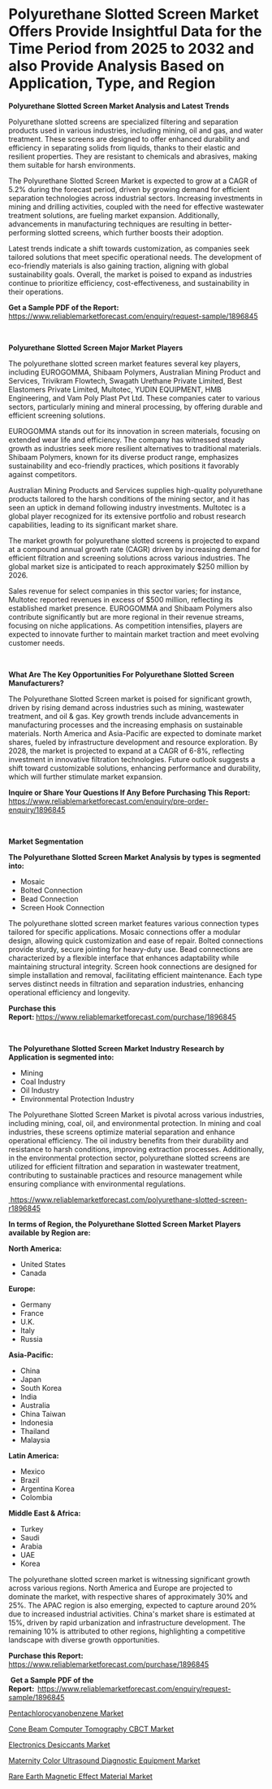 <p><h1>Polyurethane Slotted Screen Market Offers Provide Insightful Data for the Time Period from 2025 to 2032 and also Provide Analysis Based on Application, Type, and Region</h1></p><p><strong>Polyurethane Slotted Screen Market Analysis and Latest Trends</strong></p>
<p><p>Polyurethane slotted screens are specialized filtering and separation products used in various industries, including mining, oil and gas, and water treatment. These screens are designed to offer enhanced durability and efficiency in separating solids from liquids, thanks to their elastic and resilient properties. They are resistant to chemicals and abrasives, making them suitable for harsh environments.</p><p>The Polyurethane Slotted Screen Market is expected to grow at a CAGR of 5.2% during the forecast period, driven by growing demand for efficient separation technologies across industrial sectors. Increasing investments in mining and drilling activities, coupled with the need for effective wastewater treatment solutions, are fueling market expansion. Additionally, advancements in manufacturing techniques are resulting in better-performing slotted screens, which further boosts their adoption.</p><p>Latest trends indicate a shift towards customization, as companies seek tailored solutions that meet specific operational needs. The development of eco-friendly materials is also gaining traction, aligning with global sustainability goals. Overall, the market is poised to expand as industries continue to prioritize efficiency, cost-effectiveness, and sustainability in their operations.</p></p>
<p><strong>Get a Sample PDF of the Report:&nbsp;</strong> <a href="https://www.reliablemarketforecast.com/enquiry/request-sample/1896845?utm_campaign=1899&utm_medium=2&utm_source=Github&utm_content=ia&utm_term=04022025&utm_id=polyurethane-slotted-screen">https://www.reliablemarketforecast.com/enquiry/request-sample/1896845</a></p>
<p>&nbsp;</p>
<p><strong>Polyurethane Slotted Screen Major Market Players</strong></p>
<p><p>The polyurethane slotted screen market features several key players, including EUROGOMMA, Shibaam Polymers, Australian Mining Product and Services, Trivikram Flowtech, Swagath Urethane Private Limited, Best Elastomers Private Limited, Multotec, YUDIN EQUIPMENT, HMB Engineering, and Vam Poly Plast Pvt Ltd. These companies cater to various sectors, particularly mining and mineral processing, by offering durable and efficient screening solutions.</p><p>EUROGOMMA stands out for its innovation in screen materials, focusing on extended wear life and efficiency. The company has witnessed steady growth as industries seek more resilient alternatives to traditional materials. Shibaam Polymers, known for its diverse product range, emphasizes sustainability and eco-friendly practices, which positions it favorably against competitors. </p><p>Australian Mining Products and Services supplies high-quality polyurethane products tailored to the harsh conditions of the mining sector, and it has seen an uptick in demand following industry investments. Multotec is a global player recognized for its extensive portfolio and robust research capabilities, leading to its significant market share.</p><p>The market growth for polyurethane slotted screens is projected to expand at a compound annual growth rate (CAGR) driven by increasing demand for efficient filtration and screening solutions across various industries. The global market size is anticipated to reach approximately $250 million by 2026.</p><p>Sales revenue for select companies in this sector varies; for instance, Multotec reported revenues in excess of $500 million, reflecting its established market presence. EUROGOMMA and Shibaam Polymers also contribute significantly but are more regional in their revenue streams, focusing on niche applications. As competition intensifies, players are expected to innovate further to maintain market traction and meet evolving customer needs.</p></p>
<p>&nbsp;</p>
<p><strong>What Are The Key Opportunities For Polyurethane Slotted Screen Manufacturers?</strong></p>
<p><p>The Polyurethane Slotted Screen market is poised for significant growth, driven by rising demand across industries such as mining, wastewater treatment, and oil & gas. Key growth trends include advancements in manufacturing processes and the increasing emphasis on sustainable materials. North America and Asia-Pacific are expected to dominate market shares, fueled by infrastructure development and resource exploration. By 2028, the market is projected to expand at a CAGR of 6-8%, reflecting investment in innovative filtration technologies. Future outlook suggests a shift toward customizable solutions, enhancing performance and durability, which will further stimulate market expansion.</p></p>
<p><strong>Inquire or Share Your Questions If Any Before Purchasing This Report:</strong> <a href="https://www.reliablemarketforecast.com/enquiry/pre-order-enquiry/1896845?utm_campaign=1899&utm_medium=2&utm_source=Github&utm_content=ia&utm_term=04022025&utm_id=polyurethane-slotted-screen">https://www.reliablemarketforecast.com/enquiry/pre-order-enquiry/1896845</a></p>
<p>&nbsp;</p>
<p><strong>Market Segmentation</strong></p>
<p><strong>The Polyurethane Slotted Screen Market Analysis by types is segmented into:</strong></p>
<p><ul><li>Mosaic</li><li>Bolted Connection</li><li>Bead Connection</li><li>Screen Hook Connection</li></ul></p>
<p><p>The polyurethane slotted screen market features various connection types tailored for specific applications. Mosaic connections offer a modular design, allowing quick customization and ease of repair. Bolted connections provide sturdy, secure jointing for heavy-duty use. Bead connections are characterized by a flexible interface that enhances adaptability while maintaining structural integrity. Screen hook connections are designed for simple installation and removal, facilitating efficient maintenance. Each type serves distinct needs in filtration and separation industries, enhancing operational efficiency and longevity.</p></p>
<p><strong>Purchase this Report:&nbsp;</strong><a href="https://www.reliablemarketforecast.com/purchase/1896845?utm_campaign=1899&utm_medium=2&utm_source=Github&utm_content=ia&utm_term=04022025&utm_id=polyurethane-slotted-screen">https://www.reliablemarketforecast.com/purchase/1896845</a></p>
<p>&nbsp;</p>
<p><strong>The Polyurethane Slotted Screen Market Industry Research by Application is segmented into:</strong></p>
<p><ul><li>Mining</li><li>Coal Industry</li><li>Oil Industry</li><li>Environmental Protection Industry</li></ul></p>
<p><p>The Polyurethane Slotted Screen Market is pivotal across various industries, including mining, coal, oil, and environmental protection. In mining and coal industries, these screens optimize material separation and enhance operational efficiency. The oil industry benefits from their durability and resistance to harsh conditions, improving extraction processes. Additionally, in the environmental protection sector, polyurethane slotted screens are utilized for efficient filtration and separation in wastewater treatment, contributing to sustainable practices and resource management while ensuring compliance with environmental regulations.</p></p>
<p><a href="https://www.reliablemarketforecast.com/polyurethane-slotted-screen-r1896845?utm_campaign=1899&utm_medium=2&utm_source=Github&utm_content=ia&utm_term=04022025&utm_id=polyurethane-slotted-screen">&nbsp;https://www.reliablemarketforecast.com/polyurethane-slotted-screen-r1896845</a></p>
<p><strong>In terms of Region, the Polyurethane Slotted Screen Market Players available by Region are:</strong></p>
<p>
    <p> <strong> North America: </strong>
        <ul>
            <li>United States</li>
            <li>Canada</li>
        </ul>
        </p> 
    <p> <strong> Europe: </strong>
        <ul>
            <li>Germany</li>
            <li>France</li>
            <li>U.K.</li>
            <li>Italy</li>
            <li>Russia</li>
        </ul>
        </p> 
    <p> <strong> Asia-Pacific: </strong>
        <ul>
            <li>China</li>
            <li>Japan</li>
            <li>South Korea</li>
            <li>India</li>
            <li>Australia</li>
            <li>China Taiwan</li>
            <li>Indonesia</li>
            <li>Thailand</li>
            <li>Malaysia</li>
        </ul>
        </p> 
    <p> <strong> Latin America: </strong>
        <ul>
            <li>Mexico</li>
            <li>Brazil</li>
            <li>Argentina Korea</li>
            <li>Colombia</li>
        </ul>
        </p> 
    <p> <strong> Middle East & Africa: </strong>
        <ul>
            <li>Turkey</li>
            <li>Saudi</li>
            <li>Arabia</li>
            <li>UAE</li>
            <li>Korea</li>
        </ul>
    </p>
    </p>
<p><p>The polyurethane slotted screen market is witnessing significant growth across various regions. North America and Europe are projected to dominate the market, with respective shares of approximately 30% and 25%. The APAC region is also emerging, expected to capture around 20% due to increased industrial activities. China's market share is estimated at 15%, driven by rapid urbanization and infrastructure development. The remaining 10% is attributed to other regions, highlighting a competitive landscape with diverse growth opportunities.</p></p>
<p><strong>Purchase this Report: </strong><a href="https://www.reliablemarketforecast.com/purchase/1896845?utm_campaign=1899&utm_medium=2&utm_source=Github&utm_content=ia&utm_term=04022025&utm_id=polyurethane-slotted-screen">https://www.reliablemarketforecast.com/purchase/1896845</a></p>
<p>&nbsp;<strong>Get a Sample PDF of the Report:&nbsp;&nbsp;</strong><a href="https://www.reliablemarketforecast.com/enquiry/request-sample/1896845?utm_campaign=1899&utm_medium=2&utm_source=Github&utm_content=ia&utm_term=04022025&utm_id=polyurethane-slotted-screen">https://www.reliablemarketforecast.com/enquiry/request-sample/1896845</a></p>
<p><strong></strong></p>
<p><p><a href="https://www.linkedin.com/pulse/report-global-pentachlorocyanobenzene-size-valuation-current-dmxne?utm_campaign=1899&utm_medium=2&utm_source=Github&utm_content=ia&utm_term=04022025&utm_id=polyurethane-slotted-screen">Pentachlorocyanobenzene Market</a></p><p><a href="https://www.linkedin.com/pulse/detailed-cone-beam-computer-tomography-cbct-market-report-s96qe?utm_campaign=1899&utm_medium=2&utm_source=Github&utm_content=ia&utm_term=04022025&utm_id=polyurethane-slotted-screen">Cone Beam Computer Tomography CBCT Market</a></p><p><a href="https://github.com/nibbsmantji/Market-Research-Report-List-1/blob/main/electronics-desiccants-market.md?utm_campaign=1899&utm_medium=2&utm_source=Github&utm_content=ia&utm_term=04022025&utm_id=polyurethane-slotted-screen">Electronics Desiccants Market</a></p><p><a href="https://www.linkedin.com/pulse/global-maternity-color-ultrasound-diagnostic-equipment-giwee?utm_campaign=1899&utm_medium=2&utm_source=Github&utm_content=ia&utm_term=04022025&utm_id=polyurethane-slotted-screen">Maternity Color Ultrasound Diagnostic Equipment Market</a></p><p><a href="https://github.com/djibenesha/Market-Research-Report-List-1/blob/main/rare-earth-magnetic-effect-material-market.md?utm_campaign=1899&utm_medium=2&utm_source=Github&utm_content=ia&utm_term=04022025&utm_id=polyurethane-slotted-screen">Rare Earth Magnetic Effect Material Market</a></p></p>